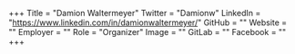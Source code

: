 +++
Title = "Damion Waltermeyer"
Twitter = "Damionw"
LinkedIn = "https://www.linkedin.com/in/damionwaltermeyer/"
GitHub = ""
Website = ""
Employer = ""
Role = "Organizer"
Image = ""
GitLab = ""
Facebook = ""
+++
